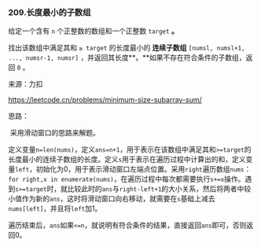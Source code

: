 ### 209.长度最小的子数组

给定一个含有 `n` 个正整数的数组和一个正整数 `target` **。**

找出该数组中满足其和 `≥ target` 的长度最小的 **连续子数组** `[numsl, numsl+1, ..., numsr-1, numsr]` ，并返回其长度**。**如果不存在符合条件的子数组，返回 `0` 。

来源：力扣

https://leetcode.cn/problems/minimum-size-subarray-sum/



思路：

​		采用滑动窗口的思路来解题。

​		定义变量`n=len(nums)`，定义`ans=n+1`，用于表示在该数组中满足其和`>=target`的长度最小的连续子数组的长度。定义`s`用于表示在遍历过程中计算出的和，定义变量`left`，初始化为0，用于表示滑动窗口左端点位置。采用`right`遍历数组`nums`：`for right,x in enumerate(nums)`，在遍历过程中每次都需要执行`s+=x`操作。遇到`s>=target`时，就比较此时的`ans`与`right-left+1`的大小关系，然后将两者中较小值作为新的`ans`，这时将滑动窗口向右移动，就需要在`s`基础上减去`nums[left]`，并且将`left`加1。

​		遍历结束后，`ans`如果`<=n`，就说明有符合条件的结果，直接返回`ans`即可，否则返回0。